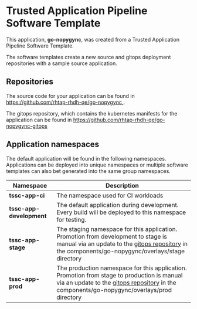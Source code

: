 # Trusted Application Pipeline Software Template

This application, **go-nopygync**, was created from a Trusted Application Pipeline Software Template.

The software templates create a new source and gitops deployment repositories with a sample source application. 

## Repositories

The source code for your application can be found in [https://github.com/rhtap-rhdh-qe/go-nopygync ](https://github.com/rhtap-rhdh-qe/go-nopygync ).
 
The gitops repository, which contains the kubernetes manifests for the application can be found in 
[https://github.com/rhtap-rhdh-qe/go-nopygync-gitops ](https://github.com/rhtap-rhdh-qe/go-nopygync-gitops ) 

## Application namespaces 

The default application will be found in the following namespaces. Applications can be deployed into unique namespaces or multiple software templates can also bet generated into the same group namespaces.  

|  Namespace   |  Description   |  
| -------- | -------- |
| **tssc-app-ci** | The namespace used for CI workloads |
| **tssc-app-development** | The default application during development. Every build will be deployed to this namespace for testing. |
| **tssc-app-stage** | The staging namespace for this application. Promotion from development to stage is manual via an update to the [gitops repository](https://github.com/rhtap-rhdh-qe/go-nopygync-gitops ) in the components/go-nopygync/overlays/stage directory |
| **tssc-app-prod** | The production namespace for this application. Promotion from stage to production is manual via an update to the [gitops repository](https://github.com/rhtap-rhdh-qe/go-nopygync-gitops ) in the components/go-nopygync/overlays/prod directory |
